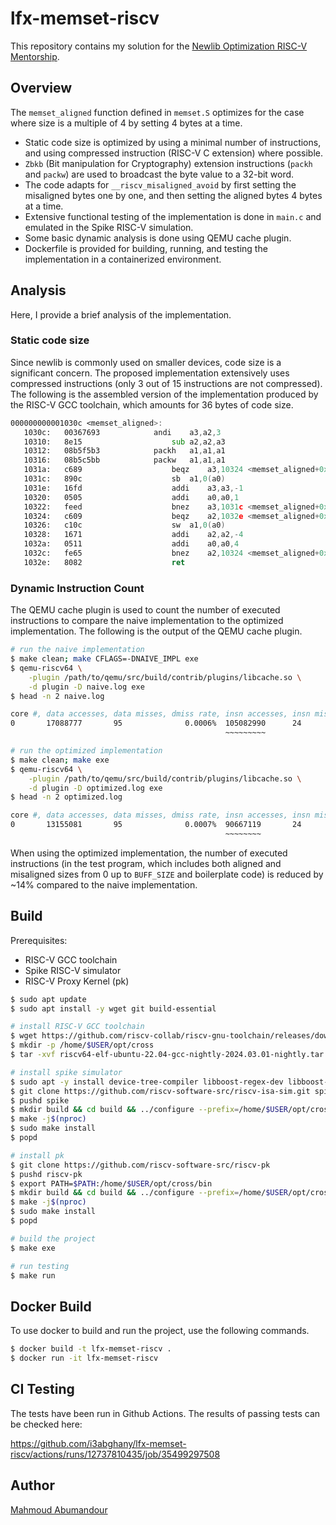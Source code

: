 # lfx-memset-riscv

This repository contains my solution for the [Newlib Optimization RISC-V Mentorship](https://riscv.org/job/newlib-optimization-risc-v-mentorship/).

## Overview

The `memset_aligned` function defined in `memset.S` optimizes for the case where size is a multiple of 4 by setting 4 bytes at a time.

- Static code size is optimized by using a minimal number of instructions, and using compressed instruction (RISC-V C extension) where possible.
- `Zbkb` (Bit manipulation for Cryptography) extension instructions (`packh` and `packw`) are used to broadcast the byte value to a 32-bit word.
- The code adapts for `__riscv_misaligned_avoid` by first setting the misaligned bytes one by one, and then setting the aligned bytes 4 bytes at a time.
- Extensive functional testing of the implementation is done in `main.c` and emulated in the Spike RISC-V simulation.
- Some basic dynamic analysis is done using QEMU cache plugin.
- Dockerfile is provided for building, running, and testing the implementation in a containerized environment.

## Analysis

Here, I provide a brief analysis of the implementation.

### Static code size

Since newlib is commonly used on smaller devices, code size is a significant concern. The proposed implementation extensively uses compressed instructions (only 3 out of 15 instructions are not compressed). The following is the assembled version of the implementation produced by the RISC-V GCC toolchain, which amounts for 36 bytes of code size.

```asm
000000000001030c <memset_aligned>:
   1030c:	00367693          	andi	a3,a2,3
   10310:	8e15                	sub	a2,a2,a3
   10312:	08b5f5b3          	packh	a1,a1,a1
   10316:	08b5c5bb          	packw	a1,a1,a1
   1031a:	c689                	beqz	a3,10324 <memset_aligned+0x18>
   1031c:	890c                	sb	a1,0(a0)
   1031e:	16fd                	addi	a3,a3,-1
   10320:	0505                	addi	a0,a0,1
   10322:	feed                	bnez	a3,1031c <memset_aligned+0x10>
   10324:	c609                	beqz	a2,1032e <memset_aligned+0x22>
   10326:	c10c                	sw	a1,0(a0)
   10328:	1671                	addi	a2,a2,-4
   1032a:	0511                	addi	a0,a0,4
   1032c:	fe65                	bnez	a2,10324 <memset_aligned+0x18>
   1032e:	8082                	ret
```

### Dynamic Instruction Count

The QEMU cache plugin is used to count the number of executed instructions to compare the naive implementation to the optimized implementation. The following is the output of the QEMU cache plugin.

```bash
# run the naive implementation
$ make clean; make CFLAGS=-DNAIVE_IMPL exe
$ qemu-riscv64 \
    -plugin /path/to/qemu/src/build/contrib/plugins/libcache.so \
    -d plugin -D naive.log exe
$ head -n 2 naive.log

core #, data accesses, data misses, dmiss rate, insn accesses, insn misses, imiss rate
0       17088777       95              0.0006%  105082990      24              0.0000%
                                                ~~~~~~~~~

# run the optimized implementation
$ make clean; make exe
$ qemu-riscv64 \
    -plugin /path/to/qemu/src/build/contrib/plugins/libcache.so \
    -d plugin -D optimized.log exe
$ head -n 2 optimized.log

core #, data accesses, data misses, dmiss rate, insn accesses, insn misses, imiss rate
0       13155081       95              0.0007%  90667119       24              0.0000%
                                                ~~~~~~~~
```

When using the optimized implementation, the number of executed instructions (in the test program, which includes both aligned and misaligned sizes from 0 up to `BUFF_SIZE` and boilerplate code) is reduced by ~14% compared to the naive implementation.

## Build

Prerequisites:

- RISC-V GCC toolchain
- Spike RISC-V simulator
- RISC-V Proxy Kernel (pk)

```bash
$ sudo apt update
$ sudo apt install -y wget git build-essential

# install RISC-V GCC toolchain
$ wget https://github.com/riscv-collab/riscv-gnu-toolchain/releases/download/2024.03.01/riscv64-elf-ubuntu-22.04-gcc-nightly-2024.03.01-nightly.tar.gz
$ mkdir -p /home/$USER/opt/cross
$ tar -xvf riscv64-elf-ubuntu-22.04-gcc-nightly-2024.03.01-nightly.tar.gz -C /home/$USER/opt/cross --strip-components=1

# install spike simulator
$ sudo apt -y install device-tree-compiler libboost-regex-dev libboost-system-dev
$ git clone https://github.com/riscv-software-src/riscv-isa-sim.git spike
$ pushd spike
$ mkdir build && cd build && ../configure --prefix=/home/$USER/opt/cross
$ make -j$(nproc)
$ sudo make install
$ popd

# install pk
$ git clone https://github.com/riscv-software-src/riscv-pk
$ pushd riscv-pk
$ export PATH=$PATH:/home/$USER/opt/cross/bin
$ mkdir build && cd build && ../configure --prefix=/home/$USER/opt/cross --host=riscv64-unknown-elf
$ make -j$(nproc)
$ sudo make install
$ popd

# build the project
$ make exe

# run testing
$ make run
```

## Docker Build

To use docker to build and run the project, use the following commands.

```bash
$ docker build -t lfx-memset-riscv .
$ docker run -it lfx-memset-riscv
```

## CI Testing

The tests have been run in Github Actions. The results of passing tests can be
checked here:

https://github.com/i3abghany/lfx-memset-riscv/actions/runs/12737810435/job/35499297508

## Author

[Mahmoud Abumandour](https://i3abghany.github.io)
